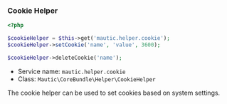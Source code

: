 ### Cookie Helper

```php
<?php

$cookieHelper = $this->get('mautic.helper.cookie');
$cookieHelper->setCookie('name', 'value', 3600);

$cookieHelper->deleteCookie('name');
```

* Service name: `mautic.helper.cookie`
* Class: `Mautic\CoreBundle\Helper\CookieHelper`

The cookie helper can be used to set cookies based on system settings.